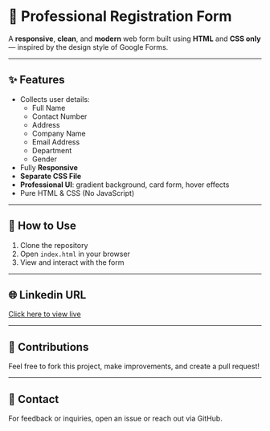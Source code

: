 # 📝 Professional Registration Form

A **responsive**, **clean**, and **modern** web form built using **HTML** and **CSS only** — inspired by the design style of Google Forms.

---

## ✨ Features

- Collects user details:
  - Full Name
  - Contact Number
  - Address
  - Company Name
  - Email Address
  - Department
  - Gender
- Fully **Responsive**
- **Separate CSS File**
- **Professional UI**: gradient background, card form, hover effects
- Pure HTML & CSS (No JavaScript)

---

## 🚀 How to Use

1. Clone the repository  
2. Open `index.html` in your browser  
3. View and interact with the form  

---

## 🌐 Linkedin URL

[Click here to view live](https://www.linkedin.com/posts/navya-sahithi-malitha-yelisetti-982123320_neuronexus-internship-webdevelopment-activity-7322865773092171776-0M_e/?utm_source=social_share_send&utm_medium=member_desktop_web&rcm=ACoAAFEtB7IBdtGZ8M3ERlJpmWyevj-g2AllMpI) <!-- Replace # with actual URL -->

---

## 🙌 Contributions

Feel free to fork this project, make improvements, and create a pull request!

---

## 📧 Contact

For feedback or inquiries, open an issue or reach out via GitHub.

